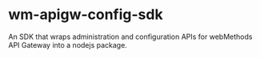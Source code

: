 # wm-apigw-config-sdk
An SDK that wraps administration and configuration APIs for webMethods API Gateway into a nodejs package.
